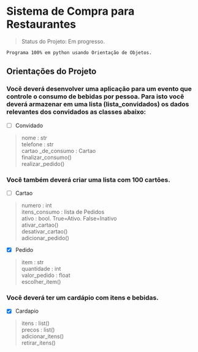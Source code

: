 # Sistema de Compra para Restaurantes
> Status do Projeto: Em progresso.
```
Programa 100% em python usando Orientação de Objetos.
```
<h2> Orientações do Projeto </h2>


<h3>Você deverá desenvolver uma aplicação para um evento que controle o consumo de bebidas por pessoa.
Para isto você deverá armazenar em uma lista (lista_convidados) os dados relevantes dos convidados as classes abaixo:</h3>

- [ ] Convidado


> nome : str <br>
> telefone : str <br>
> cartao _de_consumo : Cartao <br>
> finalizar_consumo() <br>
> realizar_pedido() <br>

<h3>Você também deverá criar uma lista com 100 cartões.</h3>


- [ ] Cartao

> numero : int <br>
> itens_consumo : lista de Pedidos <br>
> ativo : bool. True=Ativo. False=Inativo <br>
> ativar_cartao() <br>
> desativar_cartao() <br>
> adicionar_pedido() <br>

- [x] Pedido

> item : str <br>
> quantidade : int <br>
> valor_pedido : float <br>
> escolher_item() <br>

<h3>Você deverá ter um cardápio com itens e bebidas.</h3>

- [x] Cardapio

> itens : list() <br>
> precos : list() <br>
> adicionar_itens() <br>
> retirar_itens() <br>


